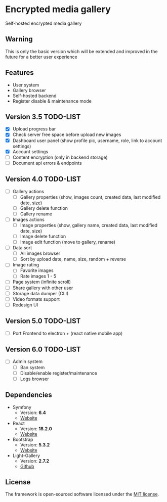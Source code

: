 # Encrypted media gallery
Self-hosted encrypted media gallery

## Warning
This is only the basic version which will be extended and improved in the future for a better user experience

## Features
- User system
- Gallery browser
- Self-hosted backend
- Register disable & maintenance mode

## Version 3.5 TODO-LIST
- [X] Upload progress bar
- [X] Check server free space before upload new images
- [X] Dashboard user panel (show profile pic, username, role, link to account settings)
- [X] Account settings
- [ ] Content encryption (only in backend storage)
- [ ] Document api errors & endpoints

## Version 4.0 TODO-LIST
- [ ] Gallery actions
   - [ ] Gallery properties (show, images count, created data, last modified date, size)
   - [ ] Gallery delete function
   - [ ] Gallery rename
- [ ] Images actions
   - [ ] Image properties (show, gallery name, created data, last modified date, size)
   - [ ] Image delete function
   - [ ] Image edit function (move to gallery, rename)
- [ ] Data sort
   - [ ] All images browser
   - [ ] Sort by upload date, name, size, random + reverse
- [ ] Image rating
   - [ ] Favorite images
   - [ ] Rate images 1 - 5
- [ ] Page system (infinite scroll)
- [ ] Share gallery with other user
- [ ] Storage data dumper (CLI)
- [ ] Video formats support
- [ ] Redesign UI

## Version 5.0 TODO-LIST
- [ ] Port Frontend to electron + (react native mobile app)

## Version 6.0 TODO-LIST
- [ ] Admin system
   - [ ] Ban system
   - [ ] Disable/enable register/maintenance
   - [ ] Logs browser

## Dependencies 
* Symfony
   * Version: **6.4**
   * [Website](https://symfony.com/)   
* React
   * Version: **18.2.0**
   * [Website](https://react.dev/)   
* Bootstrap
   * Version: **5.3.2**
   * [Website](https://getbootstrap.com/)
* Light-Gallery
   * Version: **2.7.2**
   * [Github](https://github.com/sachinchoolur/lightGallery)

## License
The framework is open-sourced software licensed under the [MIT license](https://opensource.org/licenses/MIT).
